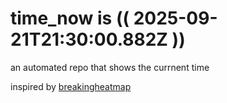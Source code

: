 # time_now is (( 2025-09-21T21:30:00.882Z ))

an automated repo that shows the currnent time

inspired by [breakingheatmap](https://github.com/breakingheatmap/breakingheatmap)